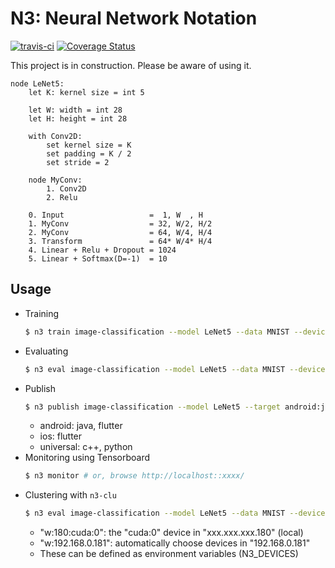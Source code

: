 # N3: Neural Network Notation

[![travis-ci](https://api.travis-ci.com/kerryeon/n3-rs.svg?token=EwDa73MhCmpxV2ZhCUmb&branch=master)](https://travis-ci.com/github/kerryeon/n3-rs)
[![Coverage Status](https://coveralls.io/repos/github/kerryeon/n3-rs/badge.svg?branch=master&t=bHgSyR)](https://coveralls.io/github/kerryeon/n3-rs?branch=master)

This project is in construction. Please be aware of using it.

```
node LeNet5:
    let K: kernel size = int 5

    let W: width = int 28
    let H: height = int 28

    with Conv2D:
        set kernel size = K
        set padding = K / 2
        set stride = 2

    node MyConv:
        1. Conv2D
        2. Relu

    0. Input                   =  1, W  , H
    1. MyConv                  = 32, W/2, H/2
    2. MyConv                  = 64, W/4, H/4
    3. Transform               = 64* W/4* H/4
    4. Linear + Relu + Dropout = 1024
    5. Linear + Softmax(D=-1)  = 10
```

## Usage
* Training
    ```bash
    $ n3 train image-classification --model LeNet5 --data MNIST --devices cuda:0 cpu
    ```
* Evaluating
    ```bash
    $ n3 eval image-classification --model LeNet5 --data MNIST --devices cuda:0 cpu
    ```
* Publish
    ```bash
    $ n3 publish image-classification --model LeNet5 --target android:java
    ```
    * android: java, flutter
    * ios: flutter
    * universal: c++, python
* Monitoring using Tensorboard
    ```bash
    $ n3 monitor # or, browse http://localhost::xxxx/
    ```
* Clustering with `n3-clu`
    ```bash
    $ n3 eval image-classification --model LeNet5 --data MNIST --devices w:180:cuda:0 w:192.168.0.181 cpu
    ```
    * "w:180:cuda:0": the "cuda:0" device in "xxx.xxx.xxx.180" (local)
    * "w:192.168.0.181": automatically choose devices in "192.168.0.181"
    * These can be defined as environment variables (N3_DEVICES)
